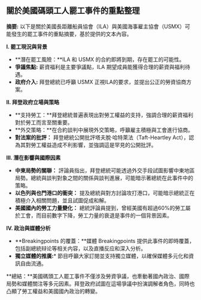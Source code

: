 ## 關於美國碼頭工人罷工事件的重點整理

**摘要:** 以下是關於美國長距離船員協會（ILA）與美國海事雇主協會（USMX）可能發生的罷工事件的重點摘要，基於提供的文本內容。

**I. 罷工現況與背景**

*   **潛在罷工風險：**ILA 和 USMX 的合約即將到期，存在罷工的可能性。
*   **爭議焦點:** 薪資福利是主要爭議點，ILA 期望成員能獲得合理的薪資與福利待遇。
*   **政府介入:**  拜登總統已呼籲 USMX 正視ILA的要求，並提出公正的勞資協商方案。

**II. 拜登政府立場與策略**

*   **支持勞工：**拜登總統普遍表現出對勞工權益的支持，強調合理的薪資福利對於勞工而言至關重要。
*   **外交策略：**在合約談判中展現外交策略，呼籲雇主積極與工會進行協商。
*   **對法案的批評：** 拜登總統公開批評塔夫脫·哈特萊法（Taft-Heartley Act），認為其對勞工權益造成不利影響，並強調這是罕見的公開批評。

**III. 潛在影響與國際因素**

*   **中東局勢的關聯：** 評論員指出，拜登總統可能透過外交手段試圖影響中東地區局勢。總統與談判對象之間的關係與談判進展，可能暗示著總統在此事件中的策略。
*   **以色列與也門港口的衝突：**  提及總統與對方討論攻打港口，可能暗示總統正在積極介入相關問題，並且試圖促成和解。
*   **美國國內的勞工力量變化：** 總統評論員提到，曾經美國有超過60%的勞工屬於工會，而目前數字下降，勞工力量的衰退是事件的一個背景因素。

**IV. 政治與媒體分析**
*   **Breakingpoints 的覆蓋：**媒體 Breakingpoints 提供此事件的即時覆蓋，包括副總統辩论等相关内容，以及直播反应和深入分析。
*   **獨立媒體的推廣:*** 節目呼籲大家訂閱並支持獨立媒體，以確保媒體多元化和資訊自由流通。

**總結：**美國碼頭工人罷工事件不僅涉及勞資爭議，也牽動著國內政治、國際局勢和媒體關注等多元因素。拜登政府試圖在這場爭議中扮演調解者角色，同時也凸顯了勞工權益和美國國內政治的轉變。